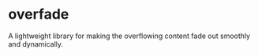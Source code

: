# overfade
A lightweight library for making the overflowing content fade out smoothly and dynamically.
